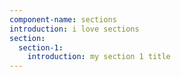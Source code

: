 ```yaml
---
component-name: sections
introduction: i love sections
section:
  section-1:
    introduction: my section 1 title
---
```

